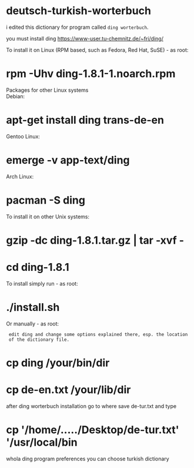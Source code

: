 # deutsch-turkish-worterbuch
i edited this dictionary for program called `ding worterbuch`.

you must install  ding 
https://www-user.tu-chemnitz.de/~fri/ding/

To install it on Linux (RPM based, such as Fedora, Red Hat, SuSE) - as root:
   # rpm -Uhv ding-1.8.1-1.noarch.rpm
Packages for other Linux systems	
Debian:
   # apt-get install ding trans-de-en
Gentoo Linux: 
   # emerge -v app-text/ding
Arch Linux: 
   # pacman -S ding
To install it on other Unix systems: 	
   #  gzip -dc ding-1.8.1.tar.gz | tar -xvf -
   #  cd ding-1.8.1
To install simply run - as root:	
   # ./install.sh
Or manually - as root:	

     edit ding and change some options explained there, esp. the location
     of the dictionary file.
   # cp ding /your/bin/dir
   # cp de-en.txt /your/lib/dir
   
   after ding worterbuch installation go to where save de-tur.txt   and type 
   
   # cp '/home/...../Desktop/de-tur.txt' '/usr/local/bin

whola ding  program preferences you can choose turkish dictionary
